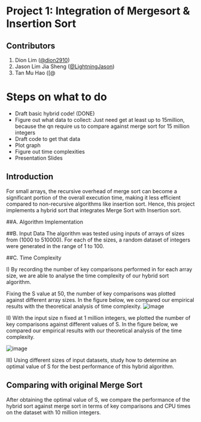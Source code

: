 # Project 1: Integration of Mergesort & Insertion Sort

## Contributors
1. Dion Lim ([@dion2910](https://github.com/dion2910))
2. Jason Lim Jia Sheng ([@LightningJason](https://github.com/LightningJason))
3. Tan Mu Hao ([@

# Steps on what to do
- Draft basic hybrid code! (DONE)
- Figure out what data to collect: Just need get at least up to 15million, because the qn require us to compare against merge sort for 15 million integers
- Draft code to get that data
- Plot graph
- Figure out time complexities
- Presentation Slides

## Introduction
For small arrays, the recursive overhead of merge sort can become a significant portion of the overall execution time, making it less efficient compared to non-recursive algorithms like insertion sort. Hence, this project implements a hybrid sort that integrates Merge Sort with Insertion sort. 

##A. Algorithm Implementation

##B. Input Data
The algorithm was tested using inputs of arrays of sizes from (1000 to 510000).
For each of the sizes, a random dataset of integers were generated in the range of 1 to 100.

##C. Time Complexity

I) By recording the number of key comparisons performed in for each array size, we are able to analyse the time complexity of our hybrid sort algorithm.

Fixing the S value at 50, the number of key comparisons was plotted against different array sizes. In the figure below, we compared our empirical results with the theoretical analysis of time complexity. 
![image](https://github.com/LightningJason/SC2001-SCS1-Group-7/assets/103420694/bec48f78-c8a1-400a-a16c-3a599608800e)


II) With the input size n fixed at 1 million integers, we plotted the number of key comparisons against different values of S. In the figure below, we compared our empirical results with our theoretical analysis of the time complexity.

![image](https://github.com/LightningJason/SC2001-SCS1-Group-7/assets/103420694/7521087a-acad-429e-8b00-53328449c03a)


III) Using different sizes of input datasets, study how to determine an optimal value of S for the best performance of this hybrid algorithm.


## Comparing with original Merge Sort
After obtaining the optimal value of S, we compare the performance of the hybrid sort against merge sort in terms of key comparisons and CPU times on the dataset with 10 million integers.

